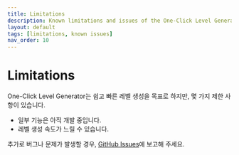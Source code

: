```yaml
---
title: Limitations
description: Known limitations and issues of the One-Click Level Generator.
layout: default
tags: [limitations, known issues]
nav_order: 10
---
```


# Limitations

One-Click Level Generator는 쉽고 빠른 레벨 생성을 목표로 하지만, 몇 가지 제한 사항이 있습니다.

- 일부 기능은 아직 개발 중입니다.
- 레벨 생성 속도가 느릴 수 있습니다.

추가로 버그나 문제가 발생할 경우, [GitHub Issues]에 보고해 주세요.

[GitHub Issues]: https://github.com/Code1133/ocg-docs/issues
